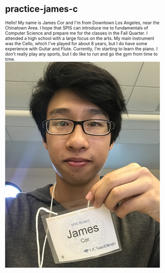 # practice-james-c
Hello! My name is James Cor and I'm from Downtown Los Angeles, near the Chinatown Area.
I hope that SPIS can introduce me to fundamentals of Computer Science and prepare me for the classes in the Fall Quarter. 
I attended a high school with a large focus on the arts. My main instrument was the Cello, which I've played for about 8 years, but I do have some experience with Guitar and Flute. Currently, I'm starting to learn the piano. I don't really play any sports, but I do like to run and go the gym from time to time. 
![me](james-c.JPG)
